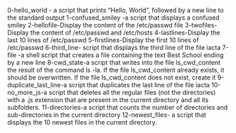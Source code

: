 0-hello_world -  a script that prints “Hello, World”, followed by a new line to the standard output
1-confused_smiley -a script that displays a confused smiley
2-hellofile-Display the content of the /etc/passwd file
3-twofiles-Display the content of /etc/passwd and /etc/hosts
4-lastlines-Display the last 10 lines of /etc/passwd
5-firstlines-Display the first 10 lines of /etc/passwd
6-third_line- script that displays the third line of the file iacta
7-file -a shell script that creates a file containing the text Best School ending by a new line
8-cwd_state-a script that writes into the file ls_cwd_content the result of the command ls -la. If the file ls_cwd_content already exists, it should be overwritten. If the file ls_cwd_content does not exist, create it
9-duplicate_last_line-a script that duplicates the last line of the file iacta
10-no_more_js-a script that deletes all the regular files (not the directories) with a .js extension that are present in the current directory and all its subfolders.
11-directories-a script that counts the number of directories and sub-directories in the current directory
12-newest_files- a script that displays the 10 newest files in the current directory.
